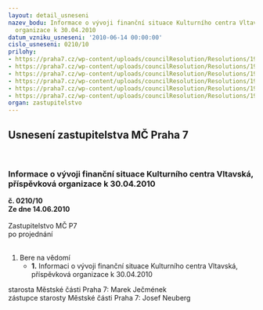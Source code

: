 ```yaml
---
layout: detail_usneseni
nazev_bodu: Informace o vývoji finanční situace Kulturního centra Vltavská, příspěvková
  organizace k 30.04.2010
datum_vzniku_usneseni: '2010-06-14 00:00:00'
cislo_usneseni: 0210/10
prilohy:
- https://praha7.cz/wp-content/uploads/councilResolution/Resolutions/19542/3-10-r_-_588_-_info_o_kc_vltavsk%c3%a1_k_30.04.2010.doc
- https://praha7.cz/wp-content/uploads/councilResolution/Resolutions/19542/3-10-usnesen%c3%ad_zm%c4%8d__-_info_k_31.03.doc
- https://praha7.cz/wp-content/uploads/councilResolution/Resolutions/19542/3-10-n%c3%a1v%c5%a1t%c4%9bvnost_1q.xls
- https://praha7.cz/wp-content/uploads/councilResolution/Resolutions/19542/3-10-program_kc_-_9_-_12_2010.xlsx
- https://praha7.cz/wp-content/uploads/councilResolution/Resolutions/19542/3-10-p%c5%99ehled_inv__a_neinv__p%c5%99%c3%adsp%c4%9bvk%c5%af.xls
- https://praha7.cz/wp-content/uploads/councilResolution/Resolutions/19542/3-10-p%c5%99ehled_n%c3%a1jmu_98_-_09.xls
organ: zastupitelstvo
---
```

<div id="ucUsn_pList" class="usn">
	<span><h2>Usnesení zastupitelstva MČ Praha 7 </h2>
<br></span><div class="standBody">
<span><h3>Informace o vývoji finanční situace Kulturního centra Vltavská, příspěvková organizace k 30.04.2010</h3></span><div class="center">
		<strong>č. 0210/10</strong><br>
	</div>
<div class="center">
		<strong>Ze dne 14.06.2010</strong><br><br>
	</div>Zastupitelstvo MČ P7<br> po projednání<br><br><ol><li>Bere na vědomí<ul><li>
<strong>1.</strong> Informaci o vývoji finanční situace Kulturního centra Vltavská, příspěvková organizace k 30.04.2010</li></ul>
</li></ol>starosta Městské části Praha 7: Marek Ječmének<br>zástupce starosty Městské části Praha 7: Josef Neuberg
</div>
</div>